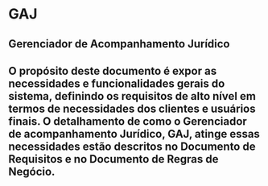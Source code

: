# GAJ
Gerenciador de Acompanhamento Jurídico
-----------------------------------------------------------------
O propósito deste documento é expor as necessidades e funcionalidades gerais do sistema, 
definindo os requisitos de alto nível em termos de necessidades dos clientes e usuários 
finais. O detalhamento de como o Gerenciador de acompanhamento Jurídico, GAJ, atinge 
essas necessidades estão descritos no Documento de Requisitos e no Documento de 
Regras de Negócio.
------------------------------------------------------------------

